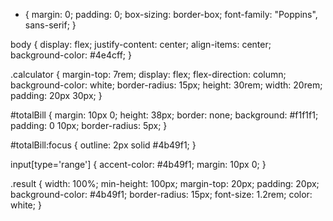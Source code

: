 * {
    margin: 0;
    padding: 0;
    box-sizing: border-box;
    font-family: "Poppins", sans-serif;
}

body {
    display: flex;
    justify-content: center;
    align-items: center;
    background-color: #4e4cff;
}

.calculator {
    margin-top: 7rem;
    display: flex;
    flex-direction: column;
    background-color: white;
    border-radius: 15px;
    height: 30rem;
    width: 20rem;
    padding: 20px 30px;
}

#totalBill {
    margin: 10px 0;
    height: 38px;
    border: none;
    background: #f1f1f1;
    padding: 0 10px;
    border-radius: 5px;
}

#totalBill:focus {
    outline: 2px solid #4b49f1;
}

input[type='range'] {
    accent-color: #4b49f1;
    margin: 10px 0;
}

.result {
    width: 100%;
    min-height: 100px;
    margin-top: 20px;
    padding: 20px;
    background-color: #4b49f1;
    border-radius: 15px;
    font-size: 1.2rem;
    color: white;
}
